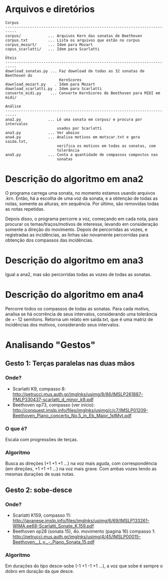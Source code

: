 # Arquivos e diretórios

    Corpus
    ---------------------------------------------------------------------------
    corpus/            ... Arquivos Kern das sonatas de Beethoven
    corpus.txt         ... Lista os arquivos que estão no corpus
    corpus_mozart/     ... Idem para Mozart
    copus_scarlatti/   ... Idem para Scarlatti
    
    Úteis
    ---------------------------------------------------------------------------
    download_sonatas.py ... Faz download de todas as 32 sonatas de Beethoven do
                            KernScores
    download_mozart.py    . Idem para Mozart
    download_scarlatti.py . Idem para Scarlatti
    converte_midi.py    ... Converte KernScores de Beethoven para MIDI em midi/

    Análise
    ---------------------------------------------------------------------------
    ana2.py            ... Lê uma sonata em corpus/ e procura por intervalos
                           usados por Scarlatti
    ana3.py            ... Ver abaixo
    ana4.py            ... Analisa motivos em motscar.txt e gera saida.txt,
                           verifica os motivos em todas as sonatas, com
                           tolerância
    ana5.py            ... Conta a quantidade de compassos compostos nas
                           sonatas

# Descrição do algoritmo em ana2

O programa carrega uma sonata, no momento estamos usando arquivos
.krn.  Então, há a escolha de uma voz da sonata, e a obtenção de todas
as notas, somente as alturas, em sequência. Por último, são removidas
todas as notas repetidas.

Depois disso, o programa percorre a voz, começando em cada nota, para
procurar os temas/traços/motivos de interesse, levando em consideração
somente a direção do movimento.  Depois de percorridas as vozes, e
registradas as incidências, as linhas são novamente percorridas para
obtenção dos compassos das incidências.

# Descrição do algoritmo em ana3

Igual a ana2, mas são percorridas todas as vozes de todas as sonatas.

# Descrição do algoritmo em ana4

Percorre todos os compassos de todas as sonatas. Para cada motivo,
analisa se há ocorrência de seus intervalos, considerando uma
tolerância de +- 12 semitons. Retorna um relato em saida.txt, que é
uma matriz de incidências dos motivos, considerando seus intervalos.

# Analisando "Gestos"

## Gesto 1: Terças paralelas nas duas mãos

### Onde?

* Scarlatti K9, compasso 8: http://petrucci.mus.auth.gr/imglnks/usimg/8/86/IMSLP261887-PMLP330437-scarlatti_d_minor_k9.pdf
* Beethoven op73, compasso (ver início): http://conquest.imslp.info/files/imglnks/usimg/c/c7/IMSLP01209-Beethoven_Piano_concerto_No.5_in_Eb_Major_1stMvt.pdf

### O que é?

Escala com progressões de terças.

### Algoritmo

Busca as direções (+1 +1 +1 ...) na voz mais aguda, com
correspondência (em direções, +1 +1 +1 ...) na voz mais grave. Com
ambas vozes tendo as mesmas durações de suas notas.

## Gesto 2: sobe-desce

### Onde?

* Scarlatti K159, compasso 11: http://javanese.imslp.info/files/imglnks/usimg/6/69/IMSLP133261-WIMA.ee68-Scarlatti_Sonate_K.159.pdf
* Beethoven op28 (sonata 15), 4o. movimento (pagina 16) compasso 1: http://petrucci.mus.auth.gr/imglnks/usimg/4/45/IMSLP00015-Beethoven__L.v._-_Piano_Sonata_15.pdf

### Algoritmo

Em durações do tipo desce-sobe (-1 +1 -1 +1 ...), a voz que sobe é
sempre o dobro em duração da que desce.



